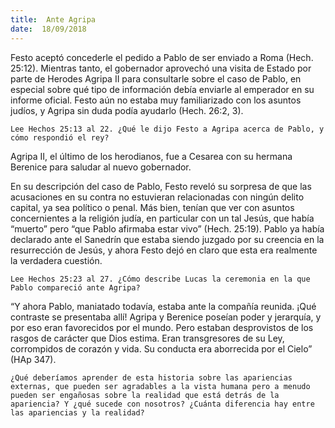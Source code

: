 ```yaml
---
title:  Ante Agripa
date:  18/09/2018
---
```


Festo aceptó concederle el pedido a Pablo de ser enviado a Roma (Hech. 25:12). Mientras tanto, el gobernador aprovechó una visita de Estado por parte de Herodes Agripa II para consultarle sobre el caso de Pablo, en especial sobre qué tipo de información debía enviarle al emperador en su informe oficial. Festo aún no estaba muy familiarizado con los asuntos judíos, y Agripa sin duda podía ayudarlo (Hech. 26:2, 3).

`Lee Hechos 25:13 al 22. ¿Qué le dijo Festo a Agripa acerca de Pablo, y cómo respondió el rey?`

Agripa II, el último de los herodianos, fue a Cesarea con su hermana Berenice para saludar al nuevo gobernador.

En su descripción del caso de Pablo, Festo reveló su sorpresa de que las acusaciones en su contra no estuvieran relacionadas con ningún delito capital, ya sea político o penal. Más bien, tenían que ver con asuntos concernientes a la religión judía, en particular con un tal Jesús, que había “muerto” pero “que Pablo afirmaba estar vivo” (Hech. 25:19). Pablo ya había declarado ante el Sanedrín que estaba siendo juzgado por su creencia en la resurrección de Jesús, y ahora Festo dejó en claro que esta era realmente la verdadera cuestión.

`Lee Hechos 25:23 al 27. ¿Cómo describe Lucas la ceremonia en la que Pablo compareció ante Agripa?`

“Y ahora Pablo, maniatado todavía, estaba ante la compañía reunida. ¡Qué contraste se presentaba allí! Agripa y Berenice poseían poder y jerarquía, y por eso eran favorecidos por el mundo. Pero estaban desprovistos de los rasgos de carácter que Dios estima. Eran transgresores de su Ley, corrompidos de corazón y vida. Su conducta era aborrecida por el Cielo” (HAp 347).

`¿Qué deberíamos aprender de esta historia sobre las apariencias externas, que pueden ser agradables a la vista humana pero a menudo pueden ser engañosas sobre la realidad que está detrás de la apariencia? Y ¿qué sucede con nosotros? ¿Cuánta diferencia hay entre las apariencias y la realidad?`
